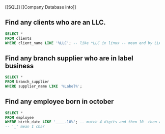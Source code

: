 [[SQL]]
[[Company Database into]]

## Find any clients who are an LLC.
```sql
SELECT * 
FROM clients
WHERE client_name LIKE '%LLC'; -- like *LLC in linux -- mean end by LLC
```

## Find any branch supplier who are in label business
```sql
SELECT *
FROM branch_supplier
WHERE supplier_name LIKE '%Label%';
```

## Find any employee born in october
```sql
SELECT *
FROM employee
WHERE birth_date LIKE '____-10%'; -- match 4 digits and then 10  then any thing
-- '_' mean 1 char
```